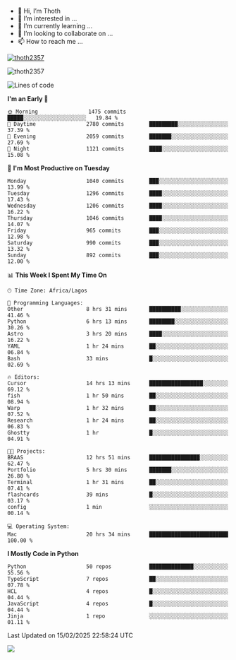 <!---
thoth2357/thoth2357 is a ✨ special ✨ repository because its `README.md` (this file) appears on your GitHub profile.
You can click the Preview link to take a look at your changes.
--->

- 👋 Hi, I’m Thoth
- 👀 I’m interested in ...
- 🌱 I’m currently learning ...
- 💞️ I’m looking to collaborate on ...
- 📫 How to reach me ...


<p align="left"> <a href="https://github.com/ryo-ma/github-profile-trophy"><img src="https://github-profile-trophy.vercel.app/?username=thoth2357&theme=gruvbox&no-bg=true&no-frame=false&title=MultiLanguage,Commits,Repositories,Stars,Followers,PullRequest,Reviews,Issues" alt="thoth2357" /></a> </p>

<p align="left"> <img src="https://komarev.com/ghpvc/?username=thoth2357&label=Profile%20views&color=0e75b6&style=flat" alt="thoth2357" /> </p>

<!--START_SECTION:waka-->
![Lines of code](https://img.shields.io/badge/From%20Hello%20World%20I%27ve%20Written-30.9%20million%20lines%20of%20code-blue)

**I'm an Early 🐤** 

```text
🌞 Morning                1475 commits        █████░░░░░░░░░░░░░░░░░░░░   19.84 % 
🌆 Daytime                2780 commits        █████████░░░░░░░░░░░░░░░░   37.39 % 
🌃 Evening                2059 commits        ███████░░░░░░░░░░░░░░░░░░   27.69 % 
🌙 Night                  1121 commits        ████░░░░░░░░░░░░░░░░░░░░░   15.08 % 
```
📅 **I'm Most Productive on Tuesday** 

```text
Monday                   1040 commits        ███░░░░░░░░░░░░░░░░░░░░░░   13.99 % 
Tuesday                  1296 commits        ████░░░░░░░░░░░░░░░░░░░░░   17.43 % 
Wednesday                1206 commits        ████░░░░░░░░░░░░░░░░░░░░░   16.22 % 
Thursday                 1046 commits        ████░░░░░░░░░░░░░░░░░░░░░   14.07 % 
Friday                   965 commits         ███░░░░░░░░░░░░░░░░░░░░░░   12.98 % 
Saturday                 990 commits         ███░░░░░░░░░░░░░░░░░░░░░░   13.32 % 
Sunday                   892 commits         ███░░░░░░░░░░░░░░░░░░░░░░   12.00 % 
```


📊 **This Week I Spent My Time On** 

```text
🕑︎ Time Zone: Africa/Lagos

💬 Programming Languages: 
Other                    8 hrs 31 mins       ██████████░░░░░░░░░░░░░░░   41.46 % 
Python                   6 hrs 13 mins       ████████░░░░░░░░░░░░░░░░░   30.26 % 
Astro                    3 hrs 20 mins       ████░░░░░░░░░░░░░░░░░░░░░   16.22 % 
YAML                     1 hr 24 mins        ██░░░░░░░░░░░░░░░░░░░░░░░   06.84 % 
Bash                     33 mins             █░░░░░░░░░░░░░░░░░░░░░░░░   02.69 % 

🔥 Editors: 
Cursor                   14 hrs 13 mins      █████████████████░░░░░░░░   69.12 % 
fish                     1 hr 50 mins        ██░░░░░░░░░░░░░░░░░░░░░░░   08.94 % 
Warp                     1 hr 32 mins        ██░░░░░░░░░░░░░░░░░░░░░░░   07.52 % 
Research                 1 hr 24 mins        ██░░░░░░░░░░░░░░░░░░░░░░░   06.83 % 
Ghostty                  1 hr                █░░░░░░░░░░░░░░░░░░░░░░░░   04.91 % 

🐱‍💻 Projects: 
BRAAS                    12 hrs 51 mins      ████████████████░░░░░░░░░   62.47 % 
Portfolio                5 hrs 30 mins       ███████░░░░░░░░░░░░░░░░░░   26.80 % 
Terminal                 1 hr 31 mins        ██░░░░░░░░░░░░░░░░░░░░░░░   07.41 % 
flashcards               39 mins             █░░░░░░░░░░░░░░░░░░░░░░░░   03.17 % 
config                   1 min               ░░░░░░░░░░░░░░░░░░░░░░░░░   00.14 % 

💻 Operating System: 
Mac                      20 hrs 34 mins      █████████████████████████   100.00 % 
```

**I Mostly Code in Python** 

```text
Python                   50 repos            ██████████████░░░░░░░░░░░   55.56 % 
TypeScript               7 repos             ██░░░░░░░░░░░░░░░░░░░░░░░   07.78 % 
HCL                      4 repos             █░░░░░░░░░░░░░░░░░░░░░░░░   04.44 % 
JavaScript               4 repos             █░░░░░░░░░░░░░░░░░░░░░░░░   04.44 % 
Jinja                    1 repo              ░░░░░░░░░░░░░░░░░░░░░░░░░   01.11 % 
```




 Last Updated on 15/02/2025 22:58:24 UTC
<!--END_SECTION:waka-->
<!--![](http://github-profile-summary-cards.vercel.app/api/cards/profile-details?username=thoth2357&theme=2077)

![](http://github-profile-summary-cards.vercel.app/api/cards/stats?username=thoth2357&theme=2077)![](http://github-profile-summary-cards.vercel.app/api/cards/productive-time?username=thoth2357&theme=2077&utcOffset=8) -->
<img src="https://t.bkit.co/w_6789c39040b80.gif" />
